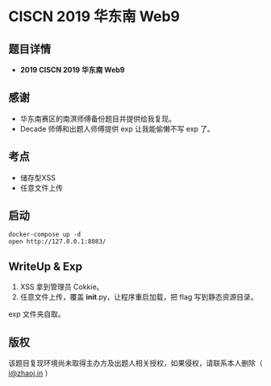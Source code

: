 # CISCN 2019 华东南 Web9

## 题目详情

- **2019 CISCN 2019 华东南 Web9**

## 感谢
- 华东南赛区的南溟师傅备份题目并提供给我复现。
- Decade 师傅和出题人师傅提供 exp 让我能偷懒不写 exp 了。

## 考点

- 储存型XSS
- 任意文件上传

## 启动

	docker-compose up -d
	open http://127.0.0.1:8083/

## WriteUp & Exp

1. XSS 拿到管理员 Cokkie。
2. 任意文件上传，覆盖 __init__.py，让程序重启加载，把 flag 写到静态资源目录。

exp 文件夹自取。

## 版权

该题目复现环境尚未取得主办方及出题人相关授权，如果侵权，请联系本人删除（ i@zhaoj.in ）
